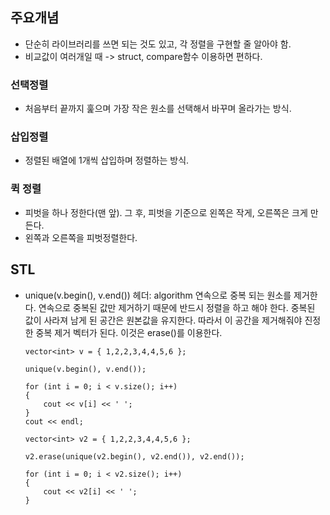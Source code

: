 ## 주요개념

-   단순히 라이브러리를 쓰면 되는 것도 있고, 각 정렬을 구현할 줄 알아야 함.
-   비교값이 여러개일 때 -> struct, compare함수 이용하면 편하다.

### 선택정렬

-   처음부터 끝까지 훑으며 가장 작은 원소를 선택해서 바꾸며 올라가는 방식.

### 삽입정렬

-   정렬된 배열에 1개씩 삽입하며 정렬하는 방식.

### 퀵 정렬

-   피벗을 하나 정한다(맨 앞). 그 후, 피벗을 기준으로 왼쪽은 작게, 오른쪽은 크게 만든다.
-   왼쪽과 오른쪽을 피벗정렬한다.

## STL

-   unique(v.begin(), v.end())
    헤더: algorithm
    연속으로 중복 되는 원소를 제거한다.
    연속으로 중복된 값만 제거하기 때문에 반드시 정렬을 하고 해야 한다.
    중복된 값이 사라져 남게 된 공간은 원본값을 유지한다. 따라서 이 공간을 제거해줘야 진정한 중복 제거 벡터가 된다. 이것은 erase()를 이용한다.

        vector<int> v = { 1,2,2,3,4,4,5,6 };

        unique(v.begin(), v.end());

        for (int i = 0; i < v.size(); i++)
        {
            cout << v[i] << ' ';
        }
        cout << endl;

        vector<int> v2 = { 1,2,2,3,4,4,5,6 };

        v2.erase(unique(v2.begin(), v2.end()), v2.end());

        for (int i = 0; i < v2.size(); i++)
        {
            cout << v2[i] << ' ';
        }
